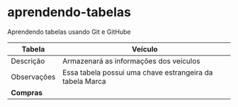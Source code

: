 # aprendendo-tabelas
 Aprendendo tabelas usando Git e GitHube
 
 | Tabela | Veículo |
 | --- | --- |
 | Descrição | Armazenará as informações dos veículos |
 | Observações | Essa tabela possui uma chave estrangeira da tabela Marca |
 | **Compras** |
                                                          
                                                             
                                                             
 
